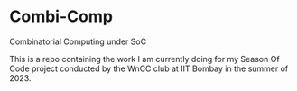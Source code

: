 # Combi-Comp
Combinatorial Computing under SoC

This is a repo containing the work I am currently doing for my Season Of Code project conducted by the WnCC club at IIT Bombay in the summer of 2023.
